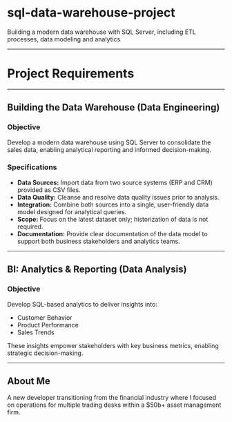 # sql-data-warehouse-project
Building a modern data warehouse with SQL Server, including ETL processes, data modeling and analytics

---

# **Project Requirements**

---

## Building the Data Warehouse (Data Engineering)

### Objective

Develop a modern data warehouse using SQL Server to consolidate the sales data, enabling analytical reporting and informed decision-making.

### Specifications

- **Data Sources:** Import data from two source systems (ERP and CRM) provided as CSV files.
- **Data Quality:** Cleanse and resolve data quality issues prior to analysis.
- **Integration:** Combine both sources into a single, user-friendly data model designed for analytical queries.
- **Scope:** Focus on the latest dataset only; historization of data is not required.
- **Documentation:** Provide clear documentation of the data model to support both business stakeholders and analytics teams.

---

## BI: Analytics & Reporting (Data Analysis)

### Objective

Develop SQL-based analytics to deliver insights into:

- Customer Behavior
- Product Performance
- Sales Trends

These insights empower stakeholders with key business metrics, enabling strategic decision-making.

---

## About Me
A new developer transitioning from the financial industry where I focused on operations for multiple trading desks within a $50b+ asset management firm. 
